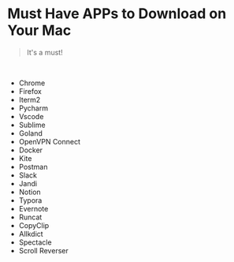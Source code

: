 # Must Have APPs to Download on Your Mac

> It's a must!

<br>

- Chrome
- Firefox
- Iterm2
- Pycharm
- Vscode
- Sublime
- Goland
- OpenVPN Connect
- Docker
- Kite
- Postman
- Slack
- Jandi
- Notion
- Typora
- Evernote
- Runcat
- CopyClip
- Allkdict
- Spectacle
- Scroll Reverser


